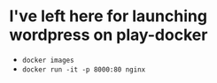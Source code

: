 # I've left here for launching wordpress on play-docker  


- ```docker images```  
- ```docker run -it -p 8000:80 nginx```  
